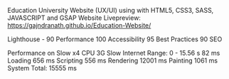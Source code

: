 Education University Website (UX/UI) 
using with HTML5, CSS3, SASS, JAVASCRIPT and GSAP
Website Livepreview: https://gajndranath.github.io/Education-Website/

Lighthouse -
90 Performance
100 Accessibility
95 Best Practices
90 SEO

Performance on Slow x4 CPU 3G Slow Internet 
Range: 0 - 15.56 s
82 ms  Loading
656 ms  Scripting
556 ms  Rendering
12001 ms  Painting
1061 ms  System
Total: 15555 ms
